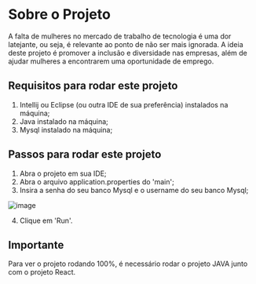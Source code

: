# Sobre o Projeto

A falta de mulheres no mercado de trabalho de tecnologia é uma dor latejante, ou seja, é relevante ao ponto de não ser mais ignorada. A ideia deste projeto é promover a inclusão e diversidade nas empresas, além de ajudar mulheres a encontrarem uma oportunidade de emprego.

## Requisitos para rodar este projeto

1) Intellij ou Eclipse (ou outra IDE de sua preferência) instalados na máquina;
2) Java instalado na máquina;
3) Mysql instalado na máquina;

## Passos para rodar este projeto

1) Abra o projeto em sua IDE;
2) Abra o arquivo application.properties do 'main';
3) Insira a senha do seu banco Mysql e o username do seu banco Mysql;

![image](https://user-images.githubusercontent.com/32496953/153716674-2d55e843-0f01-41ec-b967-f5eb3bfa71d1.png)

4) Clique em 'Run'.

## Importante

Para ver o projeto rodando 100%, é necessário rodar o projeto JAVA junto com o projeto React.


